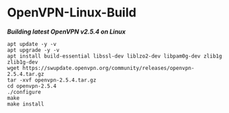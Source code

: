 # OpenVPN-Linux-Build

***Building latest OpenVPN v2.5.4 on Linux***
```
apt update -y -v
apt upgrade -y -v
apt install build-essential libssl-dev liblzo2-dev libpam0g-dev zlib1g zlib1g-dev
wget https://swupdate.openvpn.org/community/releases/openvpn-2.5.4.tar.gz
tar -xvf openvpn-2.5.4.tar.gz
cd openvpn-2.5.4
./configure
make
make install
```
